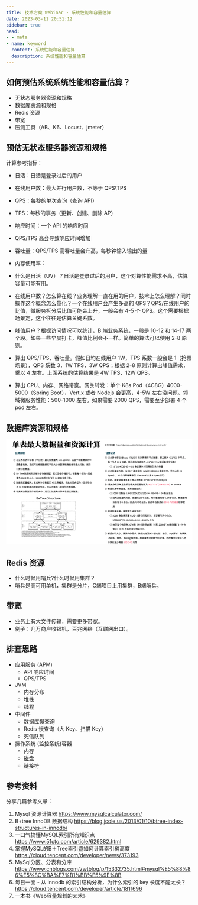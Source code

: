 ```yaml
---
title: 技术方案 Webinar - 系统性能和容量估算
date: 2023-03-11 20:51:12
sidebar: true
head:
- - meta
- name: keyword
  content: 系统性能和容量估算
  description: 系统性能和容量估算
---
```


## 如何预估系统系统性能和容量估算？

- 无状态服务器资源和规格
- 数据库资源和规格
- Redis 资源
- 带宽
- 压测工具（AB、K6、Locust、jmeter）

## 预估无状态服务器资源和规格

计算参考指标：

- 日活：日活是登录过后的用户
- 在线用户数：最大并行用户数，不等于 QPS\TPS
- QPS：每秒的单次查询（查询 API）
- TPS：每秒的事务（更新、创建、删除 AP）
- 响应时间：一个 API 的响应时间
- QPS/TPS 高会导致响应时间增加
- 吞吐量：QPS/TPS 高吞吐量会升高，每秒钟输入输出的量
- 内存使用率：

- 什么是日活（UV）？日活是登录过后的用户，这个对算性能需求不高，估算容量可能有用。
- 在线用户数？怎么算在线？业务理解一直在用的用户，技术上怎么理解？同时操作这个概念怎么量化？一个在线用户会产生多高的 QPS？QPS/在线用户的比值，微服务拆分后比值可能会上升，一般会有 4-5 个 QPS。这个需要根据场景定，这个往往是估算关键系数。
- 峰值用户？根据访问情况可以统计，B 端业务系统，一般是 10-12 和 14-17 两个段。如果一些早晨打卡，峰值比例会不一样。简单的算法可以使用 2-8 原则。
- 算出 QPS/TPS、吞吐量。假如日均在线用户 1W，TPS 系数一般会是 1（抢票场景），QPS 系数 3，1W TPS，3W QPS；根据 2-8 原则计算出峰值需求，乘以 4 左右。上面系统的估算结果是 4W TPS、12W QPS。
- 算出 CPU、内存、网络带宽。网关转发：单个 K8s Pod（4C8G）4000-5000（Spring Boot），Vert.x 或者 Nodejs 会更高，4-5W 左右没问题。领域微服务性能：500-1000 左右。如果需要 2000 QPS，需要至少部署 4 个 pod 左右。

## 数据库资源和规格

![](./java-solution-webinar-18/img.png)

## Redis 资源

- 什么时候用哨兵?什么时候用集群？
- 哨兵是高可用单机，集群是分片，C端项目上用集群，B端哨兵。

## 带宽

- 业务上有大文件传输，需要更多带宽。
- 例子：几万商户收银机，百兆网络（互联网出口）。

## 排查思路

- 应用服务 (APM)
  - API 响应时间
  - QPS/TPS
- JVM
  - 内存分布
  - 堆栈
  - 线程
- 中间件
  - 数据库慢查询
  - Redis 慢查询（大 Key、扫描 Key）
  - 死信队列
- 操作系统 (监控系统)容器
  - 内存
  - 磁盘
  - 链接符

## 参考资料

分享几篇参考文章：

1. Mysql 资源计算器 https://www.mysqlcalculator.com/
2. B+tree InnoDB 数据结构 https://blog.jcole.us/2013/01/10/btree-index-structures-in-innodb/
3. 一口气搞懂MySQL索引所有知识点 https://www.51cto.com/article/629382.html
4. 掌握MySQL的B＋Tree索引暨如何计算索引树高度 https://cloud.tencent.com/developer/news/373193
5. MySql分区、分表和分库 https://www.cnblogs.com/zwtblog/p/15332735.html#mysql%E5%88%86%E5%8C%BA%E7%B1%BB%E5%9E%8B
6. 每日一面 - 从 innodb 的索引结构分析，为什么索引的 key 长度不能太长？ https://cloud.tencent.com/developer/article/1811696
7. 一本书《Web容量规划的艺术》
